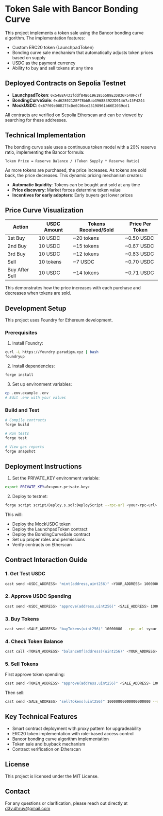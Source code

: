 # Token Sale with Bancor Bonding Curve

This project implements a token sale using the Bancor bonding curve algorithm. The implementation features:

- Custom ERC20 token (LaunchpadToken)
- Bonding curve sale mechanism that automatically adjusts token prices based on supply
- USDC as the payment currency
- Ability to buy and sell tokens at any time

## Deployed Contracts on Sepolia Testnet

- **LaunchpadToken**: `0x54E8A431fddf84B61961955589E3D836F540Fc7f`
- **BondingCurveSale**: `0xd62802128F7BbbBab396883922D914A7a15F4244`
- **MockUSDC**: `0x67f69e00B273cDe6C06ce23198961b66E2039cd1`

All contracts are verified on Sepolia Etherscan and can be viewed by searching for these addresses.

## Technical Implementation

The bonding curve sale uses a continuous token model with a 20% reserve ratio, implementing the Bancor formula:

```
Token Price = Reserve Balance / (Token Supply * Reserve Ratio)
```

As more tokens are purchased, the price increases. As tokens are sold back, the price decreases. This dynamic pricing mechanism creates:

- **Automatic liquidity**: Tokens can be bought and sold at any time
- **Price discovery**: Market forces determine token value
- **Incentives for early adopters**: Early buyers get lower prices

## Price Curve Visualization

| Action | USDC Amount | Tokens Received/Sold | Price Per Token |
|--------|-------------|----------------------|-----------------|
| 1st Buy | 10 USDC | ~20 tokens | ~0.50 USDC |
| 2nd Buy | 10 USDC | ~15 tokens | ~0.67 USDC |
| 3rd Buy | 10 USDC | ~12 tokens | ~0.83 USDC |
| Sell | 10 tokens | ~7 USDC | ~0.70 USDC |
| Buy After Sell | 10 USDC | ~14 tokens | ~0.71 USDC |

This demonstrates how the price increases with each purchase and decreases when tokens are sold.

## Development Setup

This project uses Foundry for Ethereum development.

### Prerequisites
1. Install Foundry:
```bash
curl -L https://foundry.paradigm.xyz | bash
foundryup
```

2. Install dependencies:
```bash
forge install
```

3. Set up environment variables:
```bash
cp .env.example .env
# Edit .env with your values
```

### Build and Test

```bash
# Compile contracts
forge build

# Run tests
forge test

# View gas reports
forge snapshot
```

## Deployment Instructions

1. Set the PRIVATE_KEY environment variable:
```bash
export PRIVATE_KEY=0x<your-private-key>
```

2. Deploy to testnet:
```bash
forge script script/Deploy.s.sol:DeployScript --rpc-url <your-rpc-url> --broadcast --verify -vvvv
```

This will:
- Deploy the MockUSDC token
- Deploy the LaunchpadToken contract
- Deploy the BondingCurveSale contract
- Set up proper roles and permissions
- Verify contracts on Etherscan

## Contract Interaction Guide

### 1. Get Test USDC

```bash
cast send <USDC_ADDRESS> "mint(address,uint256)" <YOUR_ADDRESS> 1000000000 --rpc-url <your-rpc-url> --private-key <your-private-key>
```

### 2. Approve USDC Spending

```bash
cast send <USDC_ADDRESS> "approve(address,uint256)" <SALE_ADDRESS> 100000000 --rpc-url <your-rpc-url> --private-key <your-private-key>
```

### 3. Buy Tokens

```bash
cast send <SALE_ADDRESS> "buyTokens(uint256)" 10000000 --rpc-url <your-rpc-url> --private-key <your-private-key>
```

### 4. Check Token Balance

```bash
cast call <TOKEN_ADDRESS> "balanceOf(address)(uint256)" <YOUR_ADDRESS> --rpc-url <your-rpc-url>
```

### 5. Sell Tokens

First approve token spending:
```bash
cast send <TOKEN_ADDRESS> "approve(address,uint256)" <SALE_ADDRESS> 10000000000000000000 --rpc-url <your-rpc-url> --private-key <your-private-key>
```

Then sell:
```bash
cast send <SALE_ADDRESS> "sellTokens(uint256)" 10000000000000000000 --rpc-url <your-rpc-url> --private-key <your-private-key>
```

## Key Technical Features

- Smart contract deployment with proxy pattern for upgradeability
- ERC20 token implementation with role-based access control
- Bancor bonding curve algorithm implementation
- Token sale and buyback mechanism
- Contract verification on Etherscan

## License

This project is licensed under the MIT License.

## Contact

For any questions or clarification, please reach out directly at d3v.dhruv@gmail.com
